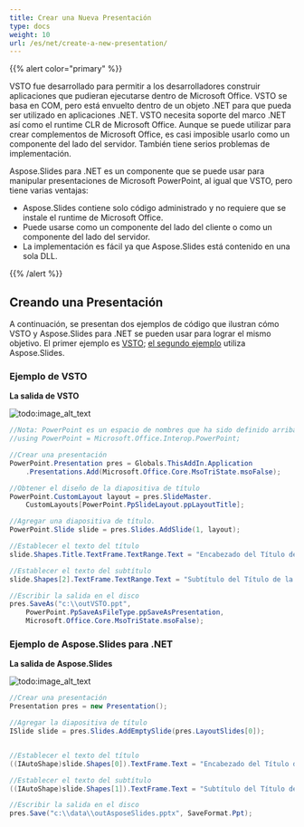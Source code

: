 ```yaml
---
title: Crear una Nueva Presentación
type: docs
weight: 10
url: /es/net/create-a-new-presentation/
---
```


{{% alert color="primary" %}} 

VSTO fue desarrollado para permitir a los desarrolladores construir aplicaciones que pudieran ejecutarse dentro de Microsoft Office. VSTO se basa en COM, pero está envuelto dentro de un objeto .NET para que pueda ser utilizado en aplicaciones .NET. VSTO necesita soporte del marco .NET así como el runtime CLR de Microsoft Office. Aunque se puede utilizar para crear complementos de Microsoft Office, es casi imposible usarlo como un componente del lado del servidor. También tiene serios problemas de implementación.

Aspose.Slides para .NET es un componente que se puede usar para manipular presentaciones de Microsoft PowerPoint, al igual que VSTO, pero tiene varias ventajas:

- Aspose.Slides contiene solo código administrado y no requiere que se instale el runtime de Microsoft Office.
- Puede usarse como un componente del lado del cliente o como un componente del lado del servidor.
- La implementación es fácil ya que Aspose.Slides está contenido en una sola DLL.

{{% /alert %}} 
## **Creando una Presentación**
A continuación, se presentan dos ejemplos de código que ilustran cómo VSTO y Aspose.Slides para .NET se pueden usar para lograr el mismo objetivo. El primer ejemplo es [VSTO](/slides/es/net/create-a-new-presentation/); [el segundo ejemplo](/slides/es/net/create-a-new-presentation/) utiliza Aspose.Slides.
### **Ejemplo de VSTO**
**La salida de VSTO** 

![todo:image_alt_text](create-a-new-presentation_1.png)



```c#
//Nota: PowerPoint es un espacio de nombres que ha sido definido arriba de la siguiente manera
//using PowerPoint = Microsoft.Office.Interop.PowerPoint;

//Crear una presentación
PowerPoint.Presentation pres = Globals.ThisAddIn.Application
	.Presentations.Add(Microsoft.Office.Core.MsoTriState.msoFalse);

//Obtener el diseño de la diapositiva de título
PowerPoint.CustomLayout layout = pres.SlideMaster.
	CustomLayouts[PowerPoint.PpSlideLayout.ppLayoutTitle];

//Agregar una diapositiva de título.
PowerPoint.Slide slide = pres.Slides.AddSlide(1, layout);

//Establecer el texto del título
slide.Shapes.Title.TextFrame.TextRange.Text = "Encabezado del Título de la Diapositiva";

//Establecer el texto del subtítulo
slide.Shapes[2].TextFrame.TextRange.Text = "Subtítulo del Título de la Diapositiva";

//Escribir la salida en el disco
pres.SaveAs("c:\\outVSTO.ppt",
	PowerPoint.PpSaveAsFileType.ppSaveAsPresentation,
	Microsoft.Office.Core.MsoTriState.msoFalse);
```


### **Ejemplo de Aspose.Slides para .NET**
**La salida de Aspose.Slides** 

![todo:image_alt_text](create-a-new-presentation_2.png)



```c#
//Crear una presentación
Presentation pres = new Presentation();

//Agregar la diapositiva de título
ISlide slide = pres.Slides.AddEmptySlide(pres.LayoutSlides[0]);


//Establecer el texto del título
((IAutoShape)slide.Shapes[0]).TextFrame.Text = "Encabezado del Título de la Diapositiva";

//Establecer el texto del subtítulo
((IAutoShape)slide.Shapes[1]).TextFrame.Text = "Subtítulo del Título de la Diapositiva";

//Escribir la salida en el disco
pres.Save("c:\\data\\outAsposeSlides.pptx", SaveFormat.Ppt);
```